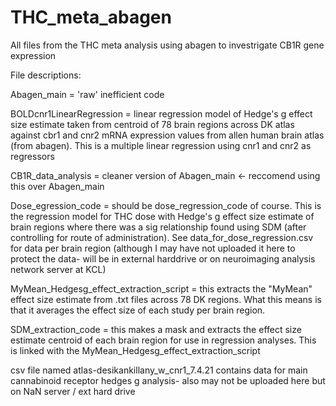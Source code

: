 # THC_meta_abagen
All files from the THC meta analysis using abagen to investrigate CB1R gene expression

File descriptions:

Abagen_main = 'raw' inefficient code 

BOLDcnr1LinearRegression = linear regression model of Hedge's g effect size estimate taken from centroid of 78 brain regions across DK atlas against cbr1 and cnr2 mRNA expression values from allen human brain atlas (from abagen). This is a multiple linear regression using cnr1 and cnr2 as regressors

CB1R_data_analysis = cleaner version of Abagen_main <- reccomend using this over Abagen_main

Dose_egression_code = should be dose_regression_code of course. This is the regression model for THC dose with Hedge's g effect size estimate of brain regions where there was a sig relationship found using SDM (after controlling for route of administration). See data_for_dose_regression.csv for data per brain region (although I may have not uploaded it here to protect the data- will be in external harddrive or on neuroimaging analysis network server at KCL)

MyMean_Hedgesg_effect_extraction_script = this extracts the "MyMean" effect size estimate from .txt files across 78 DK regions. What this means is that it averages the effect size of each study per brain region.

SDM_extraction_code = this makes a mask and extracts the effect size estimate centroid of each brain region for use in regression analyses. This is linked with the MyMean_Hedgesg_effect_extraction_script

csv file named atlas-desikankillany_w_cnr1_7.4.21 contains data for main cannabinoid receptor hedges g analysis- also may not be uploaded here but on NaN server / ext hard drive
